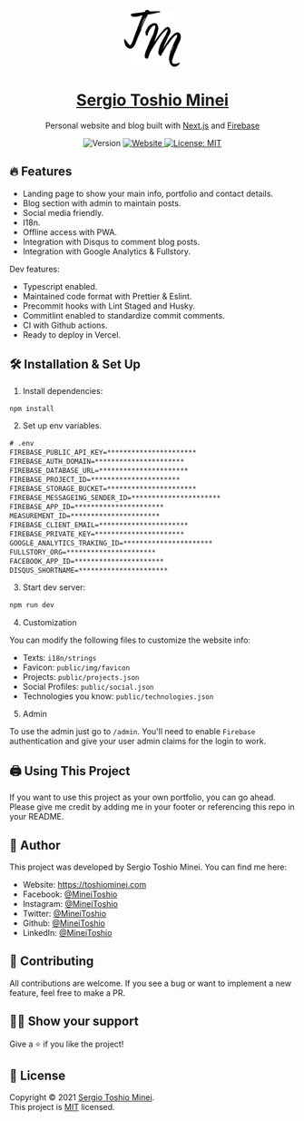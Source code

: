<p align="center">
  <img alt="Logo" src="public/img/favicon/favicon512.png" width="100" />
  <a href="https://toshiominei.com">
	<h1 align="center">Sergio Toshio Minei</h1>
  </a>
<p>

<p align="center">
  Personal website and blog 
  built with <a href="https://nextjs.org" target="_blank">Next.js</a> and <a href="https://firebase.google.com" target="_blank">Firebase</a>
</p>

<p align="center">
  <img alt="Version" src="https://img.shields.io/badge/version-2.0-blue.svg?cacheSeconds=2592000" />
  <a href="https://toshiominei.com" target="_blank">
    <img alt="Website" src="https://img.shields.io/website?down_message=offline&label=site&up_message=online&url=http%3A%2F%2Fadarshaacharya.com.np" />
  </a>
  <a href="https://github.com/MineiToshio/Personal-Page/blob/master/LICENSE" target="_blank">
    <img alt="License: MIT" src="https://img.shields.io/github/license/MineiToshio/Personal-Page" />
  </a>
</p>

## 🔥 Features

- Landing page to show your main info, portfolio and contact details.
- Blog section with admin to maintain posts.
- Social media friendly.
- I18n.
- Offline access with PWA.
- Integration with Disqus to comment blog posts.
- Integration with Google Analytics & Fullstory.

Dev features:

- Typescript enabled.
- Maintained code format with Prettier & Eslint.
- Precommit hooks with Lint Staged and Husky.
- Commitlint enabled to standardize commit comments.
- CI with Github actions.
- Ready to deploy in Vercel.

## 🛠 Installation & Set Up

1. Install dependencies:

```sh
npm install
```

2. Set up env variables.

```
# .env
FIREBASE_PUBLIC_API_KEY=**********************
FIREBASE_AUTH_DOMAIN=**********************
FIREBASE_DATABASE_URL=**********************
FIREBASE_PROJECT_ID=**********************
FIREBASE_STORAGE_BUCKET=**********************
FIREBASE_MESSAGEING_SENDER_ID=**********************
FIREBASE_APP_ID=**********************
MEASUREMENT_ID=**********************
FIREBASE_CLIENT_EMAIL=**********************
FIREBASE_PRIVATE_KEY=**********************
GOOGLE_ANALYTICS_TRAKING_ID=**********************
FULLSTORY_ORG=**********************
FACEBOOK_APP_ID=**********************
DISQUS_SHORTNAME=**********************
```

3. Start dev server:

```sh
npm run dev
```

4. Customization

You can modify the following files to customize the website info:

- Texts: `i18n/strings`
- Favicon: `public/img/favicon`
- Projects: `public/projects.json`
- Social Profiles: `public/social.json`
- Technologies you know: `public/technologies.json`

5. Admin

To use the admin just go to `/admin`. You'll need to enable `Firebase` authentication and give your user admin claims for the login to work.

## 🖨️ Using This Project

If you want to use this project as your own portfolio, you can go ahead. Please give me credit by adding me in your footer or referencing this repo in your README.

## 👤 Author

This project was developed by Sergio Toshio Minei. You can find me here:

- Website: https://toshiominei.com
- Facebook: [@MineiToshio](https://facebook.com/MineiToshio)
- Instagram: [@MineiToshio](https://instagram.com/MineiToshio)
- Twitter: [@MineiToshio](https://twitter.com/MineiToshio)
- Github: [@MineiToshio](https://github.com/MineiToshio)
- LinkedIn: [@MineiToshio](https://linkedin.com/in/MineiToshio)

## 🤝 Contributing

All contributions are welcome. If you see a bug or want to implement a new feature, feel free to make a PR.

## 👏🏻 Show your support

Give a ⭐️ if you like the project!

## 📝 License

Copyright © 2021 [Sergio Toshio Minei](https://github.com/MineiToshio).<br />
This project is [MIT](https://github.com/MineiToshio/Personal-Page/blob/master/LICENSE) licensed.
